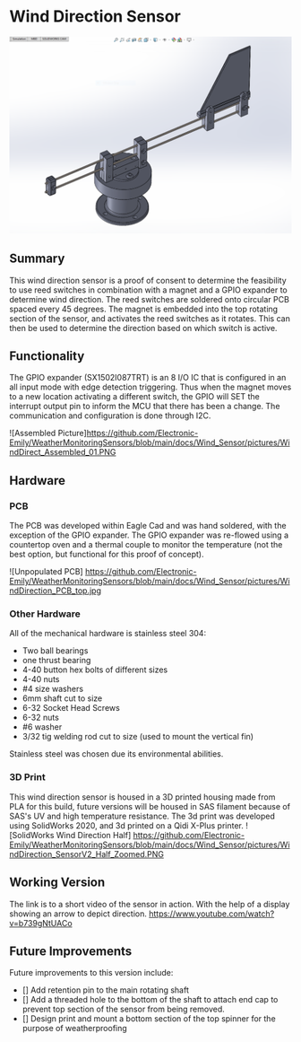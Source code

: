 # Wind Direction Sensor
![3D Printed Wind Direction Sensor](https://github.com/Electronic-Emily/WeatherMonitoringSensors/blob/main/docs/Wind_Sensor/pictures/WindDirection_SensorV2_main_angle_zoomed_in.PNG)

## Summary
This wind direction sensor is a proof of consent to determine the feasibility 
to use reed switches in combination with a magnet and a GPIO expander to determine wind direction.
The reed switches are soldered onto circular PCB spaced every 45 degrees. The magnet is embedded into 
the top rotating section of the sensor, and activates the reed switches as it rotates. This can then be 
used to determine the direction based on which switch is active. 

## Functionality
The GPIO expander (SX1502I087TRT) is an 8 I/O IC that is configured in an all input mode with edge detection triggering. 
Thus when the magnet moves to a new location activating a different switch, the GPIO will SET the interrupt 
output pin to inform the MCU that there has been a change. The communication and configuration is done through I2C.

![Assembled Picture]https://github.com/Electronic-Emily/WeatherMonitoringSensors/blob/main/docs/Wind_Sensor/pictures/WindDirect_Assembled_01.PNG

## Hardware
### PCB
The PCB was developed within Eagle Cad and was hand soldered, with the exception of the GPIO expander. 
The GPIO expander was re-flowed using a countertop oven and a thermal couple to monitor the temperature 
(not the best option, but functional for this proof of concept).

![Unpopulated PCB] https://github.com/Electronic-Emily/WeatherMonitoringSensors/blob/main/docs/Wind_Sensor/pictures/WindDirection_PCB_top.jpg


### Other Hardware
All of the mechanical hardware is stainless steel 304:
- Two ball bearings
- one thrust bearing
- 4-40 button hex bolts of different sizes
- 4-40 nuts
- #4 size washers
- 6mm shaft cut to size
- 6-32 Socket Head Screws
- 6-32 nuts
- #6 washer
- 3/32 tig welding rod cut to size (used to mount the vertical fin)

Stainless steel was chosen due its environmental abilities.  


### 3D Print
This wind direction sensor is housed in a 3D printed housing made from PLA for this build, future 
versions will be housed in SAS filament because of SAS's UV and high temperature resistance. The 3d print was 
developed using SolidWorks 2020, and 3d printed on a Qidi X-Plus printer.
![SolidWorks Wind Direction Half] https://github.com/Electronic-Emily/WeatherMonitoringSensors/blob/main/docs/Wind_Sensor/pictures/WindDirection_SensorV2_Half_Zoomed.PNG



## Working Version
The link is to a short video of the sensor in action. With the help of a display showing an arrow to depict direction.
https://www.youtube.com/watch?v=b739gNtUACo


## Future Improvements
Future improvements to this version include:
- [] Add retention pin to the main rotating shaft
- [] Add a threaded hole to the bottom of the shaft to attach end cap to prevent top section of the sensor from being removed.
- [] Design print and mount a bottom section of the top spinner for the purpose of weatherproofing
